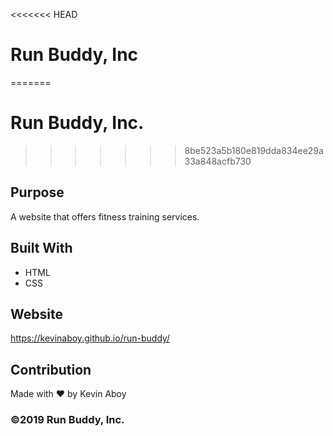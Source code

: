 <<<<<<< HEAD
# Run Buddy, Inc
=======
# Run Buddy, Inc.
>>>>>>> 8be523a5b180e819dda834ee29a33a848acfb730

## Purpose
A website that offers fitness training services.

## Built With
* HTML
* CSS

## Website
https://kevinaboy.github.io/run-buddy/

## Contribution
Made with ❤ by Kevin Aboy

### ©2019 Run Buddy, Inc.
